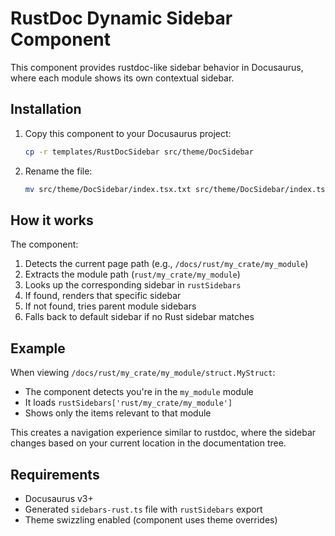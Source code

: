 # RustDoc Dynamic Sidebar Component

This component provides rustdoc-like sidebar behavior in Docusaurus, where each module shows its own contextual sidebar.

## Installation

1. Copy this component to your Docusaurus project:
   ```bash
   cp -r templates/RustDocSidebar src/theme/DocSidebar
   ```

2. Rename the file:
   ```bash
   mv src/theme/DocSidebar/index.tsx.txt src/theme/DocSidebar/index.tsx
   ```

## How it works

The component:
1. Detects the current page path (e.g., `/docs/rust/my_crate/my_module`)
2. Extracts the module path (`rust/my_crate/my_module`)
3. Looks up the corresponding sidebar in `rustSidebars`
4. If found, renders that specific sidebar
5. If not found, tries parent module sidebars
6. Falls back to default sidebar if no Rust sidebar matches

## Example

When viewing `/docs/rust/my_crate/my_module/struct.MyStruct`:
- The component detects you're in the `my_module` module
- It loads `rustSidebars['rust/my_crate/my_module']`
- Shows only the items relevant to that module

This creates a navigation experience similar to rustdoc, where the sidebar changes based on your current location in the documentation tree.

## Requirements

- Docusaurus v3+
- Generated `sidebars-rust.ts` file with `rustSidebars` export
- Theme swizzling enabled (component uses theme overrides)
